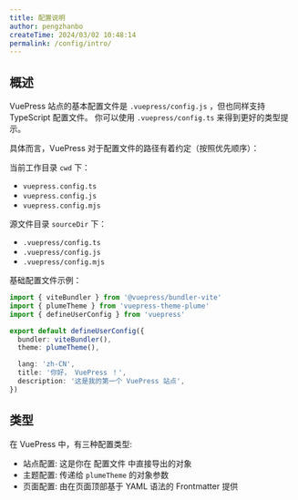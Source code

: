 ```yaml
---
title: 配置说明
author: pengzhanbo
createTime: 2024/03/02 10:48:14
permalink: /config/intro/
---
```


## 概述

VuePress 站点的基本配置文件是 `.vuepress/config.js` ，但也同样支持 TypeScript 配置文件。
你可以使用 `.vuepress/config.ts` 来得到更好的类型提示。

具体而言，VuePress 对于配置文件的路径有着约定（按照优先顺序）：

当前工作目录 `cwd` 下：

- `vuepress.config.ts`
- `vuepress.config.js`
- `vuepress.config.mjs`

源文件目录 `sourceDir` 下：

- `.vuepress/config.ts`
- `.vuepress/config.js`
- `.vuepress/config.mjs`

基础配置文件示例：

```ts
import { viteBundler } from '@vuepress/bundler-vite'
import { plumeTheme } from 'vuepress-theme-plume'
import { defineUserConfig } from 'vuepress'

export default defineUserConfig({
  bundler: viteBundler(),
  theme: plumeTheme(),

  lang: 'zh-CN',
  title: '你好， VuePress ！',
  description: '这是我的第一个 VuePress 站点',
})
```

## 类型

在 VuePress 中，有三种配置类型:

- 站点配置: 这是你在 配置文件 中直接导出的对象
- 主题配置: 传递给 `plumeTheme` 的对象参数
- 页面配置: 由在页面顶部基于 YAML 语法的 Frontmatter 提供
